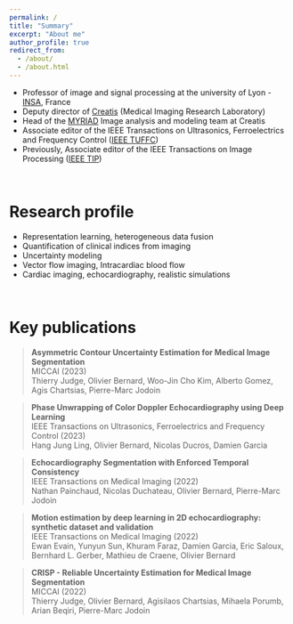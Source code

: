 ```yaml
---
permalink: /
title: "Summary"
excerpt: "About me"
author_profile: true
redirect_from: 
  - /about/
  - /about.html
---
```


- Professor of image and signal processing at the university of Lyon - [INSA](https://www.insa-lyon.fr/en/), France
- Deputy director of [Creatis](https://www.creatis.insa-lyon.fr/site/en) (Medical Imaging Research Laboratory)
- Head of the [MYRIAD](https://creatis-myriad.github.io/) Image analysis and modeling team at Creatis
- Associate editor of the IEEE Transactions on Ultrasonics, Ferroelectrics and Frequency Control ([IEEE TUFFC](https://ieeexplore.ieee.org/xpl/RecentIssue.jsp?punumber=58))
- Previously, Associate editor of the IEEE Transactions on Image Processing ([IEEE TIP](https://ieeexplore.ieee.org/xpl/RecentIssue.jsp?punumber=83))

<br />

Research profile
======
- Representation learning, heterogeneous data fusion
- Quantification of clinical indices from imaging
- Uncertainty modeling
- Vector flow imaging, Intracardiac blood flow
- Cardiac imaging, echocardiography, realistic simulations

<br />

Key publications
======

> **Asymmetric Contour Uncertainty Estimation for Medical Image Segmentation** <br>
> MICCAI (2023) <br>
> Thierry Judge, Olivier Bernard, Woo-Jin Cho Kim, Alberto Gomez, Agis Chartsias, Pierre-Marc Jodoin

> **Phase Unwrapping of Color Doppler Echocardiography using Deep Learning** <br>
> IEEE Transactions on Ultrasonics, Ferroelectrics and Frequency Control (2023) <br>
> Hang Jung Ling, Olivier Bernard, Nicolas Ducros, Damien Garcia

> **Echocardiography Segmentation with Enforced Temporal Consistency** <br>
> IEEE Transactions on Medical Imaging (2022) <br>
> Nathan Painchaud, Nicolas Duchateau, Olivier Bernard, Pierre-Marc Jodoin

> **Motion estimation by deep learning in 2D echocardiography: synthetic dataset and validation** <br>
> IEEE Transactions on Medical Imaging (2022) <br>
> Ewan Evain, Yunyun Sun, Khuram Faraz, Damien Garcia, Eric Saloux, Bernhard L. Gerber, Mathieu de Craene, Olivier Bernard

> **CRISP - Reliable Uncertainty Estimation for Medical Image Segmentation** <br>
> MICCAI (2022) <br>
> Thierry Judge, Olivier Bernard, Agisilaos Chartsias, Mihaela Porumb, Arian Beqiri, Pierre-Marc Jodoin


